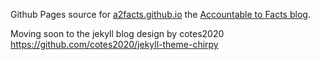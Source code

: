 Github Pages source for [a2facts.github.io](https://a2facts.github.io/) the [Accountable to Facts blog](https://a2facts.github.io/).

Moving soon to the jekyll blog design by cotes2020 https://github.com/cotes2020/jekyll-theme-chirpy
